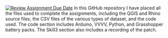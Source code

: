 [![Review Assignment Due Date](https://classroom.github.com/assets/deadline-readme-button-24ddc0f5d75046c5622901739e7c5dd533143b0c8e959d652212380cedb1ea36.svg)](https://classroom.github.com/a/YmApcLfC)
In this GitHub repository I have placed all the files used to complete the assignments, including the QGIS and Rhino source files, the CSV files of the various types of dataset, and the code used. The code section includes Arduino, VVVV, Python, and Grasshopper battery packs. The Skill3 section also includes a recording of the patch.
